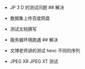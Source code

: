 
- JP 3 D 的测试问题          ## 解决
- 数据集上传百度网盘
- 测试文档撰写                  
- 服务器环境跑通              ## 解决
- 文博老师讲的测试 hevc 不同的序列 


- JPEG XR JPEG XT 测试